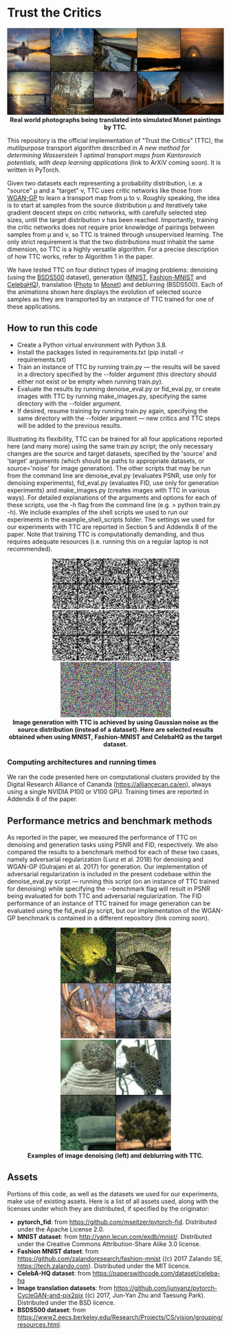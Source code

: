 # Trust the Critics

<p align = "center">
  <img src="TTC_gifs/photo-2-monet.gif" title="The source and target datasets we used to train TTC for this application consist mostly of landscapes (photograhs and paintings, respectively), so the best results are obtained with landscapes. Note that TTC tends to add color to dark sections of source samples, magnifying some hard to see patterns in the process."> 
  <br>
  <b> Real world photographs being translated into simulated Monet paintings by TTC. </b>
</p>

This repository is the official implementation of "Trust the Critics" (TTC), the mutilpurpose transport algorithm described in *A new method for determining Wasserstein 1 optimal transport maps from Kantorovich potentials, with deep learning applications* (link to ArXiV coming soon). It is written in PyTorch.

Given two datasets each representing a probability distribution, i.e. a "source" μ and a "target" ν, TTC uses critic networks like those from [WGAN-GP](https://github.com/igul222/improved_wgan_training) to learn a transport map from μ to ν. Roughly speaking, the idea is to start at samples from the source distribution μ and iteratively take gradient descent steps on critic networks, with carefully selected step sizes, until the target distribution ν has been reached. Importantly, training the critic networks does not require prior knowledge of pairings between samples from μ and ν, so TTC is trained through unsupervised learning. The only strict requirement is that the two distributions must inhabit the same dimension, so TTC is a highly versatile algorithm. For a precise description of how TTC works, refer to Algorithm 1 in the paper.

We have tested TTC on four distinct types of imaging problems: denoising (using the [BSDS500](https://www2.eecs.berkeley.edu/Research/Projects/CS/vision/grouping/resources.html#bsds500) dataset), generation ([MNIST](https://yann.lecun.com/exdb/mnist/), [Fashion-MNIST](https://github.com/zalandoresearch/fashion-mnist) and [CelebaHQ](https://github.com/tkarras/progressive_growing_of_gans)), translation ([Photo](https://github.com/junyanz/pytorch-CycleGAN-and-pix2pix) to [Monet](https://github.com/junyanz/pytorch-CycleGAN-and-pix2pix)) and deblurring (BSDS500). Each of the animations shown here displays the evolution of selected source samples as they are transported by an instance of TTC trained for one of these applications.


## How to run this code ##
* Create a Python virtual environment with Python 3.8.
* Install the packages listed in requirements.txt (pip install -r requirements.txt)
* Train an instance of TTC by running train.py — the results will be saved in a directory specified by the --folder argument (this directory should either not exist or be empty when running train.py).
* Evaluate the results by running denoise_eval.py or fid_eval.py, or create images with TTC by running make_images.py, specifying the same directory with the --folder argument.
* If desired, resume training by running train.py again, specifying the same directory with the --folder argument — new critics and TTC steps will be added to the previous results.

Illustrating its flexibility, TTC can be trained for all four applications reported here (and many more) using the same train.py script; the only necessary changes are the source and target datasets, specified by the 'source' and 'target' arguments (which should be paths to appropriate datasets, or source='noise' for image generation). The other scripts that may be run from the command line are denoise_eval.py (evaluates PSNR, use only for denoising experiments), fid_eval.py (evaluates FID, use only for generation experiments) and make_images.py (creates images with TTC in various ways). For detailed explanations of the arguments and options for each of these scripts, use the -h flag from the command line (e.g. > python train.py -h). We include examples of the shell scripts we used to run our experiments in the example_shell_scripts folder. The settings we used for our experiments with TTC are reported in Section 5 and Addendix 8 of the paper. Note that training TTC is computationally demanding, and thus requires adequate resources (i.e. running this on a regular laptop is not recommended).

<p align = "center">
  <img src="TTC_gifs/generation_mnist.gif" title="MNIST generation. While not all the images produced by TTC trained on MNIST look like realistic hand-written digits, it is not hard to find good generated examples of all digits.">
  <img src="TTC_gifs/generation_fashion.gif" title="Fashion-MNIST generation. While not all the images produced by TTC trained on Fashion-MNIST are realistic, it is not hard to find good generated examples of all 10 classes in the dataset (with the exception that the 'pullover' and 'shirt' classes are hard to distinguish from each other).">
  <img src="TTC_gifs/generation_celebaHQ.gif" title="CelebaHQ generation. Most generated 'celebrity faces' produced by TTC trained on CelebaHQ are not at all realistic; the images here are some of the best we could find over a set of 100 samples. We note that, as reported in the paper, the WGAN-GP algorithm with the same critic architecture as we used here (SNDCGAN of [Kurach et al., 2019], along with the corresponding generator architecture) yields equally freakish results.">
  <br>
  <b> Image generation with TTC is achieved by using Gaussian noise as the source distribution (instead of a dataset). Here are selected results obtained when using MNIST, Fashion-MNIST and CelebaHQ as the target dataset. </b>
</p>

### Computing architectures and running times
We ran the code presented here on computational clusters provided by the Digital Research Alliance of Cananda (https://alliancecan.ca/en), always using a single NVIDIA P100 or V100 GPU. Training times are reported in Addendix 8 of the paper.


## Performance metrics and benchmark methods 
As reported in the paper, we measured the performance of TTC on denoising and generation tasks using PSNR and FID, respectively. We also compared the results to a benchmark method for each of these two cases, namely adversarial regularization (Lunz et al. 2018) for denoising and WGAN-GP (Gulrajani et al. 2017) for generation. Our implementation of adversarial regularization is included in the present codebase within the denoise_eval.py script — running this script (on an instance of TTC trained for denoising) while specifying the --benchmark flag will result in PSNR being evaluated for both TTC and adversarial regularization. The FID performance of an instance of TTC trained for image generation can be evaluated using the fid_eval.py script, but our implementation of the  WGAN-GP benchmark is contained in a different repository (link coming soon).




<p align = "center">
  <img src="TTC_gifs/denoising.gif" title="Denoising with TTC. Random crops of images from the BSDS500 dataset were used for this experiment (adding Gaussian noise to obtain the source dataset), but the bottom right image is from the Photo dataset used for the translation experiment. The other three images are random crops from BSDS500.">
  <img src="TTC_gifs/deblurring.gif" title="Deblurring with TTC. Random crops of images from the BSDS500 dataset were used for this experiment (blurring the images with a Gaussian kernel to obtain the source dataset), but the bottom right image is from the Photo dataset used for the translation experiment. The other three images are random crops from BSDS500.">
  <br>
  <b> Examples of image denoising (left) and deblurring with TTC. </b>
</p>



## Assets 
Portions of this code, as well as the datasets we used for our experiments, make use of existing assets. Here is a list of all assets used, along with the licenses under which they are distributed, if specified by the originator:
- **pytorch_fid**: from https://github.com/mseitzer/pytorch-fid. Distributed under the Apache License 2.0.
- **MNIST dataset**: from http://yann.lecun.com/exdb/mnist/. Distributed under the Creative Commons Attribution-Share Alike 3.0 license.
- **Fashion MNIST datset**: from  https://github.com/zalandoresearch/fashion-mnist ((c) 2017 Zalando SE, https://tech.zalando.com). Distributed under the MIT licence.
- **CelebA-HQ dataset**: from https://paperswithcode.com/dataset/celeba-hq
- **Image translation datasets**: from https://github.com/junyanz/pytorch-CycleGAN-and-pix2pix ((c) 2017, Jun-Yan Zhu and Taesung Park). Distributed under the BSD licence.
- **BSDS500 dataset**: from https://www2.eecs.berkeley.edu/Research/Projects/CS/vision/grouping/resources.html.

